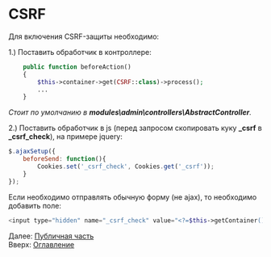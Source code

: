 # CSRF

Для включения CSRF-защиты необходимо:

1.) Поставить обработчик в контроллере:
```php
    public function beforeAction()
    {
        $this->container->get(CSRF::class)->process();
        ...
    }
```
_Стоит по умолчанию в **modules\admin\controllers\AbstractController**._

2.) Поставить обработчик в js (перед запросом скопировать куку **_csrf** в **_csrf_check**), на примере jquery:
```js
$.ajaxSetup({
    beforeSend: function(){
        Cookies.set('_csrf_check', Cookies.get('_csrf'));
    }
});
```

Если необходимо отправлять обычную форму (не ajax), то необходимо добавить поле:
```php
<input type="hidden" name="_csrf_check" value="<?=$this->getContainer()->get(Request::class)->cookies->get('_csrf') ?>" />
```

Далее: [Публичная часть](pub.md)<br>
Вверх: [Оглавление](index.md)
